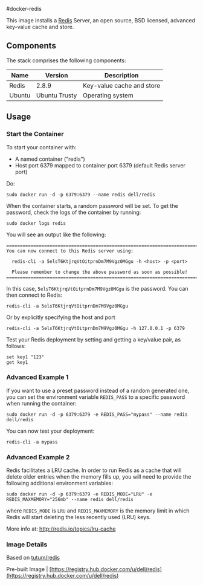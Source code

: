 #docker-redis

This image installs a [Redis](http://redis.io/) Server, an open source, BSD licensed, advanced key-value cache and store.

## Components
The stack comprises the following components:

Name       | Version                 | Description
-----------|-------------------------|------------------------------
Redis      | 2.8.9                   | Key-value cache and store
Ubuntu     | Ubuntu Trusty           | Operating system

## Usage

### Start the Container
To start your container with:

* A named container ("redis")
* Host port 6379 mapped to container port 6379 (default Redis server port)

Do:

    sudo docker run -d -p 6379:6379 --name redis dell/redis

When the container starts, a random password will be set. To get the password, check the logs of the container by running:

    sudo docker logs redis

You will see an output like the following:

    ========================================================================
    You can now connect to this Redis server using:

      redis-cli -a 5elsT6KtjrqVtOitprnDm7M9Vgz0MGgu -h <host> -p <port>

      Please remember to change the above password as soon as possible!
    ========================================================================

In this case, `5elsT6KtjrqVtOitprnDm7M9Vgz0MGgu` is the password. You can then connect to Redis:

    redis-cli -a 5elsT6KtjrqVtOitprnDm7M9Vgz0MGgu
     
Or by explicitly specifying the host and port
    
    redis-cli -a 5elsT6KtjrqVtOitprnDm7M9Vgz0MGgu -h 127.0.0.1 -p 6379

Test your Redis deployment by setting and getting a key/value pair, as follows:
     
    set key1 "123"
    get key1

### Advanced Example 1
If you want to use a preset password instead of a random generated one, you can set the environment variable `REDIS_PASS` to a specific password when running the container:

    sudo docker run -d -p 6379:6379 -e REDIS_PASS="mypass" --name redis dell/redis

You can now test your deployment:

    redis-cli -a mypass

### Advanced Example 2
Redis facilitates a LRU cache. In order to run Redis as a cache that will delete older entries when the memory fills up, you will need to provide the following additional environment variables:

    sudo docker run -d -p 6379:6379 -e REDIS_MODE="LRU" -e REDIS_MAXMEMORY="256mb" --name redis dell/redis

where `REDIS_MODE` is `LRU` and `REDIS_MAXMEMORY` is the memory limit in which
Redis will start deleting the less recently used (LRU) keys.

More info at: http://redis.io/topics/lru-cache

### Image Details

Based on  [tutum/redis](https://github.com/tutumcloud/tutum-docker-redis)

Pre-built Image   | [https://registry.hub.docker.com/u/dell/redis](https://registry.hub.docker.com/u/dell/redis)
